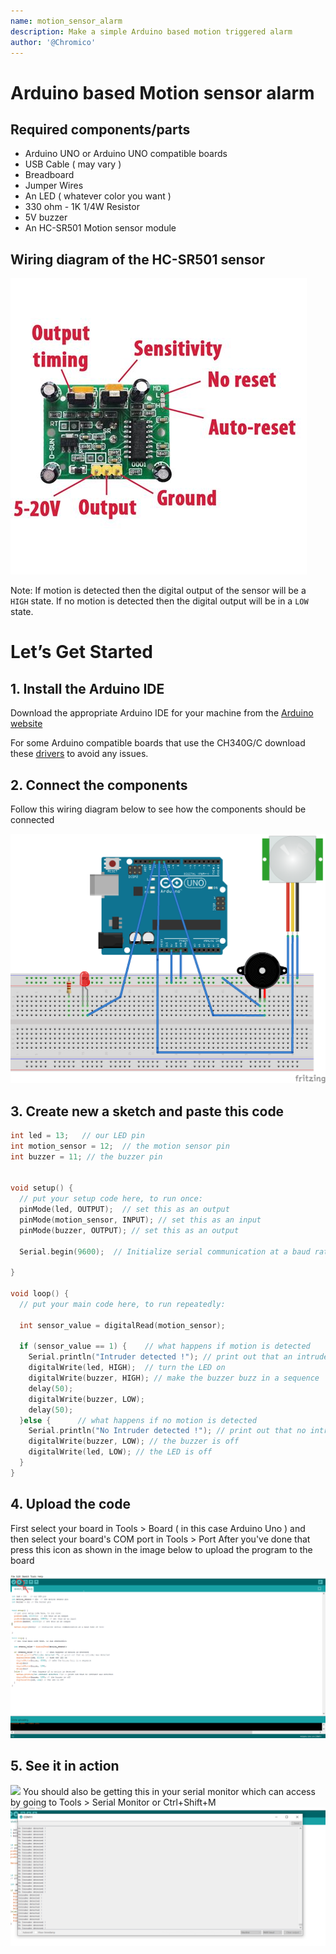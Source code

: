 ```yaml
---
name: motion_sensor_alarm
description: Make a simple Arduino based motion triggered alarm
author: '@Chromico'
---
```


# Arduino based Motion sensor alarm


## Required components/parts

- Arduino UNO or Arduino UNO compatible boards
- USB Cable ( may vary )
- Breadboard
- Jumper Wires
- An LED ( whatever color you want )
- 330 ohm - 1K  1/4W Resistor
- 5V buzzer
- An HC-SR501 Motion sensor module

## Wiring diagram of the HC-SR501 sensor
![](images/wiring-sensor.jpg)

Note: If motion is detected then the digital output of the sensor will be a `HIGH` state. If no motion is detected then the digital output will be in a `LOW` state.

# Let’s Get Started

## 1. Install the Arduino IDE


Download the appropriate Arduino IDE for your machine from the [Arduino website](https://www.arduino.cc/en/Main/Software)

For some Arduino compatible boards that use the CH340G/C download these [drivers](http://www.wch.cn/downloads/CH341SER_EXE.html) to avoid any issues. 

## 2. Connect the components

Follow this wiring diagram below to see how the components should be connected

![](images/wiring-diagram.png)


## 3. Create new a sketch and paste this code 

```cpp
int led = 13;   // our LED pin
int motion_sensor = 12;  // the motion sensor pin
int buzzer = 11; // the buzzer pin


void setup() {
  // put your setup code here, to run once:
  pinMode(led, OUTPUT);  // set this as an output 
  pinMode(motion_sensor, INPUT); // set this as an input
  pinMode(buzzer, OUTPUT); // set this as an output 

  Serial.begin(9600);  // Initialize serial communication at a baud rate of 9600

}

void loop() {
  // put your main code here, to run repeatedly:

  int sensor_value = digitalRead(motion_sensor);

  if (sensor_value == 1) {    // what happens if motion is detected
    Serial.println("Intruder detected !"); // print out that an intruder was detected
    digitalWrite(led, HIGH);  // turn the LED on
    digitalWrite(buzzer, HIGH); // make the buzzer buzz in a sequence
    delay(50);
    digitalWrite(buzzer, LOW);
    delay(50);
  }else {      // what happens if no motion is detected
    Serial.println("No Intruder detected !"); // print out that no intruder was detected
    digitalWrite(buzzer, LOW); // the buzzer is off
    digitalWrite(led, LOW); // the LED is off
  }
}
```

## 4. Upload the code



First select your board in Tools > Board ( in this case Arduino Uno ) and then select your board's COM port in Tools > Port
After you've done that press this icon as shown in the image below to upload the program to the board

![](images/hw2.png)


## 5. See it in action

![](images/animation.gif)
You should also be getting this in your serial monitor which can access by going to Tools > Serial Monitor or Ctrl+Shift+M
![](images/hw1.png)


